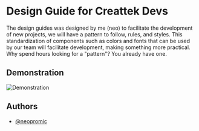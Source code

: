 
# Design Guide for Creattek Devs

The design guides was designed by me (neo) to facilitate the development of new projects, we will have a pattern to follow, rules, and styles. This standardization of components such as colors and fonts that can be used by our team will facilitate development, making something more practical. Why spend hours looking for a "pattern"? You already have one.


## Demonstration

![Demonstration](https://media.discordapp.net/attachments/1119971414259290184/1123309301033869332/desconhecido.png)


## Authors

- [@neopromic](https://www.github.com/neopromic)

